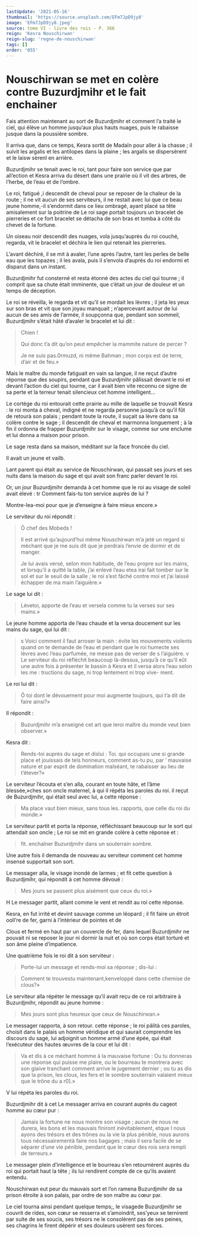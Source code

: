 ```yaml
---
lastUpdate: '2021-05-16'
thumbnail: 'https://source.unsplash.com/EFm7JpD9jy8'
image: 'EFm7JpD9jy8.jpeg'
source: tome VI - livre des rois - P. 366
reign: 'Kesra Nouschirwan'
reign-slug: 'regne-de-nouschirwan'
tags: []
order: '055'
---
```


# Nouschirwan se met en colère contre Buzurdjmihr et le fait enchainer

Fais attention maintenant au sort de Buzurdjmihr et comment l’a traité le ciel, qui élève un homme jusqu’aux plus hauts nuages, puis le rabaisse jusque dans la poussière sombre.

Il arriva que, dans ce temps, Kesra sortit de Madaïn pour aller à la chasse ; il suivit les argalis et les antilopes dans la plaine ; les argalis se dispersèrent et le laisw sèrenl en arrière.

Buzurdjmihr se tenait avec le roi, tant pour faire son service que par all’ection et Kesra arriva du désert dans une prairie où il vit des arbres, de l’herbe, de l’eau et de l’ombre.

Le roi, fatigué ,i descendit de cheval pour se reposer de la chaleur de la route ; il ne vit aucun de ses serviteurs, il ne restait avec lui que ce beau jeune homme,-il s’endormit dans ce lieu ombragé, ayant placé sa tête amisalement sur la poitrine de Le roi sage portait toujours un bracelet de pierreries et ce fort bracelet se détacha de son bras et tomba à côté du chevet de la fortune.

Un oiseau noir descendit des nuages, vola jusqu’auprès du roi couché, regarda, vit le bracelet et déchira le lien qui retenait les pierreries.

L’avant déchiré, il se mit à avaler, l’une après l’autre, tant les perles de belle eau que les topazes ; il les avala, puis il s’envola d’auprès du roi endormi et disparut dans un instant.

Buzurdjmihr fut consterné et resta étonné des actes du ciel qui tourne ; il comprit que sa chute était imminente, que c’était un jour de douleur et un temps de déception.

Le roi se réveilla, le regarda et vit qu’il se mordait les lèvres ; il jeta les yeux sur son bras et vit que son joyau manquait ; n’apercevant autour de lui aucun de ses amis de l’armée, il soupçonna que, pendant son sommeil, Buzurdjmihr s’était hâté d’avaler le bracelet et lui dit :

> Chien !
>
> Qui donc t’a dit qu’on peut empêcher la mammite nature de percer ?
>
> Je ne suis pas.0rmuzd, ni même Bahman ; mon corps est de terre, d’air et de feu.»

Mais le maître du monde fatiguait en vain sa langue, il ne reçut d’autre réponse que des soupirs, pendant que Buzurdjmihr pâlissait devant le roi et devant l’action du ciel qui tourne, car il avait bien vite reconnu ce signe de sa perte et la terreur tenait silencieux cet homme intelligent...

Le cortège du roi entourait cette prairie au mille de laquelle se trouvait Kesra : le roi monta à cheval, indigné et ne regarda personne jusqu’à ce qu’il fût de retourà son palais ; pendant toute la route, il suçait sa lèvre dans sa colère contre le sage ; il descendit de cheval et marmonna longuement ; à la fin il ordonna de frapper Buzurdjmihr sur le visage, comme sur une enclume et lui donna a maison pour prison.

Le sage resta dans sa maison, méditant sur la face froncée du ciel.

Il avait un jeune et vailb.

Lant parent qui était au service de Nouschirwan, qui passait ses jours et ses nuits dans la maison du sage et qui avait son franc parler devant le roi.

Or, un jour Buzurdjmihr demanda à cet homme que le roi au visage de soleil avait élevé : tr Comment fais-tu ton service auprès de lui ?

Montre-lea-moi pour que je d’enseigne à faire mieux encore.»

Le serviteur du roi répondit :

> Ô chef des Mobeds !
>
> Il est arrivé qu’aujourd’hui même Nouschirwan m’a jeté un regard si méchant que je me suis dit que je perdrais l’envie de dormir et de manger.
>
> Je lui avais versé, selon mon habitude, de l’eau propre sur les mains, et lorsqu’il a quitté la table, j’ai enlevé l’eau etea irai fait tomber sur le sol et sur le seuil de la salle ; le roi s’est fâché contre moi et j’ai laissé échapper de ma main l’aiguière.»

Le sage lui dit :

> Lèvetoi, apporte de l’eau et versela comme tu la verses sur ses mains.»

Le jeune homme apporta de l’eau chaude et la versa doucement sur les mains du sage, qui lui dit :

> s Voici comment il faut arroser la main : évite les mouvements violents quand on te demande de l’eau et pendant que le roi humecte ses lèvres avec l’eau parfumée, ne messe pas de verser de s l’aiguière. v Le serviteur du roi réfléchit beaucoup là-dessus, jusqu’à ce qu’il eût une autre fois à présenter le bassin à Kesra et il versa alors l’eau selon les me : tructions du sage, ni trop lentement ni trop vive- ment.

Le roi lui dit :

> Ô toi dont le dévouement pour moi augmente toujours, qui t’a dit de faire ainsi?»

Il répondit :

> Buzurdjmihr m’a enseigné cet art que leroi maître du monde veut bien observer.»

Kesra dit :

> Rends-toi auprès du sage et dislui : Toi. qui occupais une si grande place et jouissais de tels honneurs, comment as-tu pu, par ’ mauvaise nature et par esprit de domination malséant, te rabaisser au lieu de t’étever?»

Le serviteur l’écouta et s’en alla, courant en toute hâte, et l’âme blessée,»ches son oncle maternel, à qui il répéta les paroles du roi. il reçut de Buzurdjmihr, qui était seul avec lui, a cette réponse :

> Ma place vaut bien mieux, sans tous les. rapports, que celle du roi du monde.»

Le serviteur partit et porta la réponse, réfléchissant beaucoup sur le sort qui attendait son oncle ; Le roi se mit en grande colère à cette réponse et :

> fit. enchaîner Buzurdjmihr dans un souterrain sombre.

Une autre fois il demanda de nouveau au serviteur comment cet homme insensé supportait son sort.

Le messager alla, le visage inondé de larmes ; et fit cette question à Buzurdjmihr, qui répondit à cet homme dévoué :

> Mes jours se passent plus aisément que ceux du roi.»

H Le messager partit, allant comme le vent et rendit au roi cette réponse.

Kesra, en fut irrité et devint sauvage comme un léopard ; il fit faire un étroit ooll’re de fer, garni à l’intérieur de pointes et de

Clous et fermé en haut par un couvercle de fer, dans lequel Buzurdjmihr ne pouvait ni se reposer le jour ni dormir la nuit et où son corps était torturé et son âme pleine d’impatience.

Une quatrième fois le roi dit à son serviteur :

> Porte-lui un message et rends-moi sa réponse ; dis-lui :

> Comment te trouvestu maintenant,kenveloppé dans cette chemise de clous?»

Le serviteur alla répéter le message qu’il avait reçu de ce roi arbitraire à Buzurdjmihr, répondit au jeune homme :

> Mes jours sont plus heureux que ceux de Nouschirwan.»

Le messager rapporta, à son retour. cette réponse ; le roi pâlità ces paroles, choisit dans le palais un homme véridique et qui saurait comprendre les discours du sage, lui adjoignit un homme armé d’une épée, qui était l’exécuteur des hautes œuvres de la cour et lui dit :

> Va et dis à ce méchant homme à la mauvaise fortune : Ou tu donneras une réponse qui puisse me plaire, ou le bourreau te montrera avec son glaive tranchant comment arrive le jugement dernier ; ou tu as dis que la prison, les clous, les fers et le sombre souterrain valaient mieux que le trône du a r0].»

V lui répéta les paroles du roi.

Buzurdjmihr dit à cet Le messager arriva en courant auprès du cageot homme au cœur pur :

> Jamais la fortune ne nous montre son visage ; aucun de nous ne durera, les bons et les mauvais finiront inévitablement, etque l nous ayons des trésors et des trônes ou la vie la plus pénible, nous aurons tous nécessairementà faire nos bagages ; mais il sera facile de se séparer d’une vie pénible, pendant que le cœur des rois sera rempli de terreurs.»

Le messager plein d’intelligence et le bourreau s’en retournèrent auprès du roi qui portait haut la tête ; ils lui rendirent compte de ce qu’ils avaient entendu.

Nouschirwan eut peur du mauvais sort et l’on ramena Buzurdjmihr de sa prison étroite à son palais, par ordre de son maître au cœur par.

Le ciel tourna ainsi pendant quelque temps;, le visagede Buzurdjmihr se couvrit de rides, son cœur se resserra et s’amoindrit, ses’yeux se ternirent par suite de ses soucis, ses trésors ne le consolèrent pas de ses peines, ses chagrins le firent dépérir et ses douleurs usèrent ses forces.
